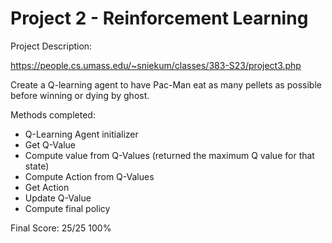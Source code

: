 # Project 2 - Reinforcement Learning

Project Description:

https://people.cs.umass.edu/~sniekum/classes/383-S23/project3.php

Create a Q-learning agent to have Pac-Man eat as many pellets as possible before winning or dying by ghost.

Methods completed:
+ Q-Learning Agent initializer
+ Get Q-Value
+ Compute value from Q-Values (returned the maximum Q value for that state)
+ Compute Action from Q-Values
+ Get Action
+ Update Q-Value
+ Compute final policy

Final Score: 
25/25
100%
